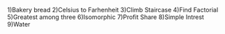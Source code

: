 1)Bakery bread
2)Celsius to Farhenheit
3)Climb Staircase
4)Find Factorial
5)Greatest among three
6)Isomorphic
7)Profit Share
8)Simple Intrest
9)Water
